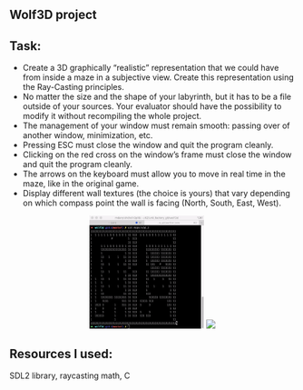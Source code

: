 ## Wolf3D project
## Task:
- Create a 3D graphically “realistic” representation that we could have from inside a maze in a subjective view. Create this representation using the Ray-Casting principles.
- No matter the size and the shape of your labyrinth, but it has to be a file outside of your sources. Your evaluator should have the possibility to modify it without recompiling the whole project.
- The management of your window must remain smooth: passing over of another window, minimization, etc.
- Pressing ESC must close the window and quit the program cleanly.
- Clicking on the red cross on the window’s frame must close the window and quit
the program cleanly.
- The arrows on the keyboard must allow you to move in real time in the maze, like in the original game.
- Display different wall textures (the choice is yours) that vary depending on which compass point the wall is facing (North, South, East, West).

<div align="center">
  <img src="https://github.com/nikdany/unit_factory/blob/master/images/wolf_map.gif" width="40%" />
  <img src="https://github.com/nikdany/unit_factory/blob/master/images/wolf_preview.gif" width="60%" />
</div>

## Resources I used:
SDL2 library, raycasting math, C

